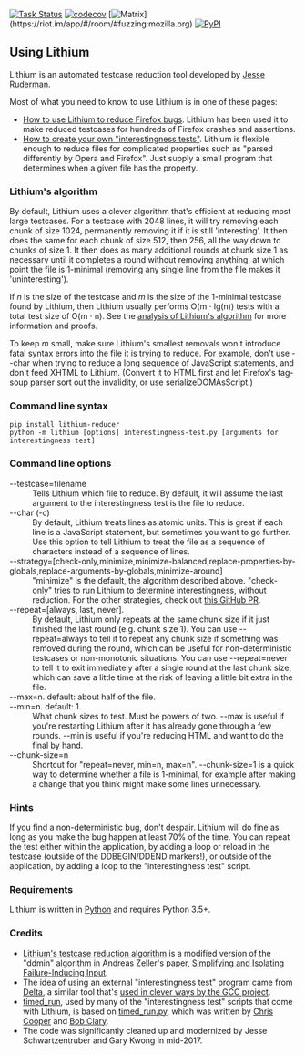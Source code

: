 [![Task Status](https://community-tc.services.mozilla.com/api/github/v1/repository/MozillaSecurity/lithium/master/badge.svg)](https://community-tc.services.mozilla.com/api/github/v1/repository/MozillaSecurity/lithium/master/latest)
[![codecov](https://codecov.io/gh/MozillaSecurity/lithium/branch/master/graph/badge.svg)](https://codecov.io/gh/MozillaSecurity/lithium)
[![Matrix](https://img.shields.io/badge/dynamic/json?color=green&label=chat&query=%24.chunk[%3F(%40.canonical_alias%3D%3D%22%23fuzzing%3Amozilla.org%22)].num_joined_members&suffix=%20users&url=https%3A%2F%2Fmozilla.modular.im%2F_matrix%2Fclient%2Fr0%2FpublicRooms&style=flat&logo=matrix)](https://riot.im/app/#/room/#fuzzing:mozilla.org)
[![PyPI](https://img.shields.io/pypi/v/lithium-reducer)](https://pypi.org/project/lithium-reducer)

## Using Lithium

Lithium is an automated testcase reduction tool developed by [Jesse Ruderman](http://www.squarefree.com/).

Most of what you need to know to use Lithium is in one of these pages:

- [How to use Lithium to reduce Firefox bugs](src/lithium/docs/using-for-firefox.md).  Lithium has been used it to make reduced testcases for hundreds of Firefox crashes and assertions.
- [How to create your own "interestingness tests"](src/lithium/docs/creating-tests.md).  Lithium is flexible enough to reduce files for complicated properties such as "parsed differently by Opera and Firefox".  Just supply a small program that determines when a given file has the property.


### Lithium's algorithm

By default, Lithium uses a clever algorithm that's efficient at reducing most large testcases.  For a testcase with 2048 lines, it will try removing each chunk of size 1024, permanently removing it if it is still 'interesting'.  It then does the same for each chunk of size 512, then 256, all the way down to chunks of size 1.  It then does as many additional rounds at chunk size 1 as necessary until it completes a round without removing anything, at which point the file is 1-minimal (removing any single line from the file makes it 'uninteresting').

If *n* is the size of the testcase and *m* is the size of the 1-minimal testcase found by Lithium, then Lithium usually performs O(m &sdot; lg(n)) tests with a total test size of O(m &sdot; n).  See the [analysis of Lithium's algorithm](src/lithium/docs/algorithm.md) for more information and proofs.

To keep *m* small, make sure Lithium's smallest removals won't introduce fatal syntax errors into the file it is trying to reduce.  For example, don't use --char when trying to reduce a long sequence of JavaScript statements, and don't feed XHTML to Lithium.  (Convert it to HTML first and let Firefox's tag-soup parser sort out the invalidity, or use serializeDOMAsScript.)


### Command line syntax

    pip install lithium-reducer
    python -m lithium [options] interestingness-test.py [arguments for interestingness test]


### Command line options

<dl>

<dt>--testcase=filename</dt>
<dd>Tells Lithium which file to reduce.  By default, it will assume the last argument to the interestingness test is the file to reduce.</dd>

<dt>--char (-c)<dt>
<dd>By default, Lithium treats lines as atomic units.  This is great if each line is a JavaScript statement, but sometimes you want to go further.  Use this option to tell Lithium to treat the file as a sequence of characters instead of a sequence of lines.</dd>

<dt>--strategy=[check-only,minimize,minimize-balanced,replace-properties-by-globals,replace-arguments-by-globals,minimize-around]</dt>
<dd>"minimize" is the default, the algorithm described above. "check-only" tries to run Lithium to determine interestingness, without reduction. For the other strategies, check out <a href="https://github.com/MozillaSecurity/lithium/pull/2">this GitHub PR</a>.</dd>

<dt>--repeat=[always, last, never].</dt>
<dd>By default, Lithium only repeats at the same chunk size if it just finished the last round (e.g. chunk size 1).  You can use --repeat=always to tell it to repeat any chunk size if something was removed during the round, which can be useful for non-deterministic testcases or non-monotonic situations.  You can use --repeat=never to tell it to exit immediately after a single round at the last chunk size, which can save a little time at the risk of leaving a little bit extra in the file.</dd>

<dt>--max=n. default: about half of the file.</dt>
<dt>--min=n. default: 1.</dt>
<dd>What chunk sizes to test.  Must be powers of two.  --max is useful if you're restarting Lithium after it has already gone through a few rounds.  --min is useful if you're reducing HTML and want to do the final by hand.</dd>

<dt>--chunk-size=n</dt>
<dd>Shortcut for "repeat=never, min=n, max=n".  --chunk-size=1 is a quick way to determine whether a file is 1-minimal, for example after making a change that you think might make some lines unnecessary.</dd>

</dl>


### Hints

If you find a non-deterministic bug, don't despair.  Lithium will do fine as long as you make the bug happen at least 70% of the time.  You can repeat the test either within the application, by adding a loop or reload in the testcase (outside of the DDBEGIN/DDEND markers!), or outside of the application, by adding a loop to the "interestingness test" script.


### Requirements

Lithium is written in [Python](https://www.python.org/) and requires Python 3.5+.

### Credits

- [Lithium's testcase reduction algorithm](src/lithium/docs/algorithm.md) is a modified version of the "ddmin" algorithm in Andreas Zeller's paper, [Simplifying and Isolating Failure-Inducing Input](https://www.st.cs.uni-saarland.de/papers/tse2002/).
- The idea of using an external "interestingness test" program came from [Delta](http://delta.tigris.org/), a similar tool that's [used in clever ways by the GCC project](https://gcc.gnu.org/wiki/A_guide_to_testcase_reduction).
- [timed_run](src/lithium/interestingness/timed_run.py), used by many of the "interestingness test" scripts that come with Lithium, is based on [timed_run.py](https://web.archive.org/web/20071107032840/http://bclary.com/log/2007/03/07/timed_run), which was written by [Chris Cooper](http://coop.deadsquid.com/) and [Bob Clary](https://bclary.com/).
- The code was significantly cleaned up and modernized by Jesse Schwartzentruber and Gary Kwong in mid-2017.
